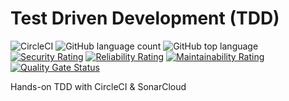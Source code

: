 # Test Driven Development (TDD)

![CircleCI](https://img.shields.io/circleci/build/github/adniang75/reverse-polish-calculator/master) ![GitHub language count](https://img.shields.io/github/languages/count/adniang75/reverse-polish-calculator) ![GitHub top language](https://img.shields.io/github/languages/top/adniang75/reverse-polish-calculator)
[![Security Rating](https://sonarcloud.io/api/project_badges/measure?project=adniang75_reverse-polish-calculator&metric=security_rating)](https://sonarcloud.io/summary/new_code?id=adniang75_reverse-polish-calculator) [![Reliability Rating](https://sonarcloud.io/api/project_badges/measure?project=adniang75_reverse-polish-calculator&metric=reliability_rating)](https://sonarcloud.io/summary/new_code?id=adniang75_reverse-polish-calculator) [![Maintainability Rating](https://sonarcloud.io/api/project_badges/measure?project=adniang75_reverse-polish-calculator&metric=sqale_rating)](https://sonarcloud.io/summary/new_code?id=adniang75_reverse-polish-calculator)
[![Quality Gate Status](https://sonarcloud.io/api/project_badges/measure?project=adniang75_reverse-polish-calculator&metric=alert_status)](https://sonarcloud.io/summary/new_code?id=adniang75_reverse-polish-calculator)

Hands-on TDD with CircleCI & SonarCloud